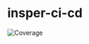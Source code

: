 # insper-ci-cd

![Coverage](https://img.shields.io/endpoint?url=https://raw.githubusercontent.com/leoscarlato/insper-ci-cd/teste-2/.github/badges/jacoco.json)
